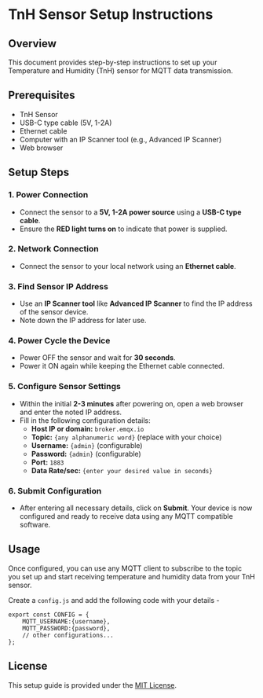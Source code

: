 # TnH Sensor Setup Instructions

## Overview
This document provides step-by-step instructions to set up your Temperature and Humidity (TnH) sensor for MQTT data transmission.

## Prerequisites
- TnH Sensor
- USB-C type cable (5V, 1-2A)
- Ethernet cable
- Computer with an IP Scanner tool (e.g., Advanced IP Scanner)
- Web browser

## Setup Steps

### 1. Power Connection
- Connect the sensor to a **5V, 1-2A power source** using a **USB-C type cable**.
- Ensure the **RED light turns on** to indicate that power is supplied.

### 2. Network Connection
- Connect the sensor to your local network using an **Ethernet cable**.

### 3. Find Sensor IP Address
- Use an **IP Scanner tool** like **Advanced IP Scanner** to find the IP address of the sensor device.
- Note down the IP address for later use.

### 4. Power Cycle the Device
- Power OFF the sensor and wait for **30 seconds**.
- Power it ON again while keeping the Ethernet cable connected.

### 5. Configure Sensor Settings
- Within the initial **2-3 minutes** after powering on, open a web browser and enter the noted IP address.
- Fill in the following configuration details:
  - **Host IP or domain:** `broker.emqx.io`
  - **Topic:** `{any alphanumeric word}` (replace with your choice)
  - **Username:** `{admin}` (configurable)
  - **Password:** `{admin}` (configurable)
  - **Port:** `1883`
  - **Data Rate/sec:** `{enter your desired value in seconds}`

### 6. Submit Configuration
- After entering all necessary details, click on **Submit**. Your device is now configured and ready to receive data using any MQTT compatible software.

## Usage
Once configured, you can use any MQTT client to subscribe to the topic you set up and start receiving temperature and humidity data from your TnH sensor.

Create a `config.js` and add the following code with your details -
```
export const CONFIG = {
    MQTT_USERNAME:{username},
    MQTT_PASSWORD:{password},
    // other configurations...
};
```

## License
This setup guide is provided under the [MIT License](LICENSE).

